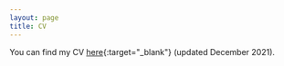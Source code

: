```yaml
---
layout: page
title: CV
---
```


You can find my CV [here](/pdfs/cv_december2021.pdf){:target="_blank"} (updated December 2021).